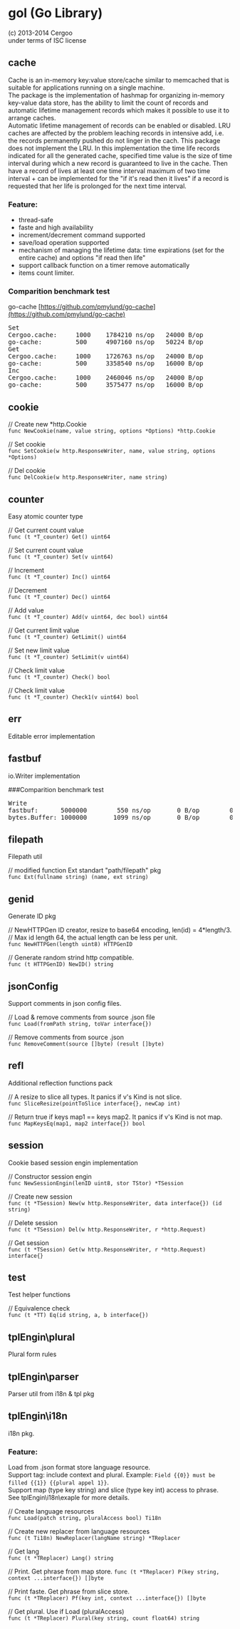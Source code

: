 # gol (Go Library)
(c) 2013-2014 Cergoo   
under terms of ISC license


## cache
Cache is an in-memory key:value store/cache similar to memcached that is suitable for applications running on a single machine.    
The package is the implementation of hashmap for organizing in-memory key-value data store, has the ability to limit the count of records and automatic lifetime management records which makes it possible to use it to arrange caches.      
Automatic lifetime management of records can be enabled or disabled. LRU caches are affected by the problem leaching records in intensive add, i.e. the records  permanently pushed do not linger in the cach. This package does not implement the LRU. In this implementation the time life records indicated for all the generated cache, specified time value is the size of time interval during which a new record is guaranteed to live in the cache. Then have a record of lives at least one time interval maximum of two time interval + can be implemented for the "if it's read then it lives" if a record is requested that her life is prolonged for the next time interval.  
    

### Feature:
- thread-safe
- faste and high availability
- increment/decrement command supported
- save/load operation supported
- mechanism of managing the lifetime data: time expirations (set for the entire cache) and options "if read then life"
- support callback function on a timer remove automatically
- items count limiter.

### Comparition benchmark test 
go-cache [https://github.com/pmylund/go-cache](https://github.com/pmylund/go-cache)
<pre>
Set
Cergoo.cache:     1000    1784210 ns/op   24000 B/op	    3000 allocs/op
go-cache:         500     4907160 ns/op   50224 B/op	    4007 allocs/op
Get
Cergoo.cache:     1000    1726763 ns/op   24000 B/op	    3000 allocs/op
go-cache:         500     3358540 ns/op   16000 B/op	    2000 allocs/op
Inc
Cergoo.cache:     1000    2460046 ns/op   24000 B/op	    3000 allocs/op
go-cache:         500     3575477 ns/op   16000 B/op	    2000 allocs/op
</pre>

## cookie
// Create new *http.Cookie  
`func NewCookie(name, value string, options *Options) *http.Cookie`

// Set cookie  
`func SetCookie(w http.ResponseWriter, name, value string, options *Options)`

// Del cookie   
`func DelCookie(w http.ResponseWriter, name string)`

## counter 
Easy atomic counter type  

// Get current count value  
`func (t *T_counter) Get() uint64`  

// Set current count value  
`func (t *T_counter) Set(v uint64)`  

// Increment  
`func (t *T_counter) Inc() uint64`  

// Decrement  
`func (t *T_counter) Dec() uint64`  

// Add value    
`func (t *T_counter) Add(v uint64, dec bool) uint64`  

// Get current limit value  
`func (t *T_counter) GetLimit() uint64`  

// Set new limit value  
`func (t *T_counter) SetLimit(v uint64)` 

// Check limit value  
`func (t *T_counter) Check() bool` 

// Check limit value  
`func (t *T_counter) Check1(v uint64) bool`  

## err
Editable error implementation

## fastbuf
io.Writer implementation  

###Comparition benchmark test
<pre>
Write
fastbuf:      5000000        550 ns/op       0 B/op	       0 allocs/op
bytes.Buffer: 1000000       1099 ns/op       0 B/op	       0 allocs/op
</pre>

## filepath
Filepath util
    
//	modified function Ext standart "path/filepath" pkg  
`func Ext(fullname string) (name, ext string)`

## genid
Generate ID pkg  
  
// NewHTTPGen ID creator, resize to base64 encoding, len(id) = 4*length/3.   
// Max id length 64, the actual length can be less per unit.      
`func NewHTTPGen(length uint8) HTTPGenID`
 
// Generate random strind http compatible.       
`func (t HTTPGenID) NewID() string`

## jsonConfig
Support comments in json config files.    

// Load & remove comments from source .json file  
`func Load(fromPath string, toVar interface{})`

// Remove comments from source .json  
`func RemoveComment(source []byte) (result []byte)`     

## refl
Additional reflection functions pack  
  
// A resize to slice all types. It panics if v's Kind is not slice.    
`func SliceResize(pointToSlice interface{}, newCap int)`

// Return true if keys map1 == keys map2. It panics if v's Kind is not map.   
`func MapKeysEq(map1, map2 interface{}) bool`

## session
Cookie based session engin implementation  

// Constructor session engin  
`func NewSessionEngin(lenID uint8, stor TStor) *TSession` 

// Create new session  
`func (t *TSession) New(w http.ResponseWriter, data interface{}) (id string)`  

// Delete session  
`func (t *TSession) Del(w http.ResponseWriter, r *http.Request)`

// Get session  
`func (t *TSession) Get(w http.ResponseWriter, r *http.Request) interface{}`

## test  
Test helper functions

// Equivalence check   
`func (t *TT) Eq(id string, a, b interface{})`  

## tplEngin\plural
Plural form rules

## tplEngin\parser
Parser util from i18n & tpl pkg

## tplEngin\i18n
i18n pkg. 

### Feature:
Load from .json format store language resource.  
Support tag: include context and plural. Example: `Field {{0}} must be filled {{1}} {{plural appel 1}}`.   
Support map (type key string) and slice (type key int) access to phrase.  
See tplEngin\i18n\exaple for more details.

// Create language resources  
`func Load(patch string, pluralAccess bool) Ti18n`

// Create new replacer from language resources  
`func (t Ti18n) NewReplacer(langName string) *TReplacer`

// Get lang  
`func (t *TReplacer) Lang() string`

// Print. Get phrase from map store.
`func (t *TReplacer) P(key string, context ...interface{}) []byte`

// Print faste. Get phrase from slice store.  
`func (t *TReplacer) Pf(key int, context ...interface{}) []byte`  

// Get plural. Use if Load (pluralAccess)  
`func (t *TReplacer) Plural(key string, count float64) string`